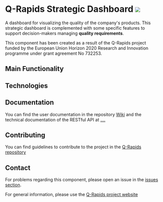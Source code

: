# Q-Rapids Strategic Dashboard ![](https://img.shields.io/badge/License-Apache2.0-blue.svg)

A dashboard for visualizing the quality of the company's products. This strategic dashboard is complemented with some specific features to support decision-makers managing **quality requirements**.

This component has been created as a result of the Q-Rapids project funded by the European Union Horizon 2020 Research and Innovation programme under grant agreement No 732253.

## Main Functionality

## Technologies

## Documentation

You can find the user documentation in the repository [Wiki]() and the technical documentation of the RESTful API at [....]()

## Contributing

You can find guidelines to contribute to the project in the [Q-Rapids repository](https://github.com/q-rapids/q-rapids/blob/master/CONTRIBUTING.md)

## Contact 

For problems regarding this component, please open an issue in the [issues section](https://github.com/q-rapids/qrapids-dashboard/issues).

For general information, please use the [Q-Rapids project website](http://www.q-rapids.eu/contact)

